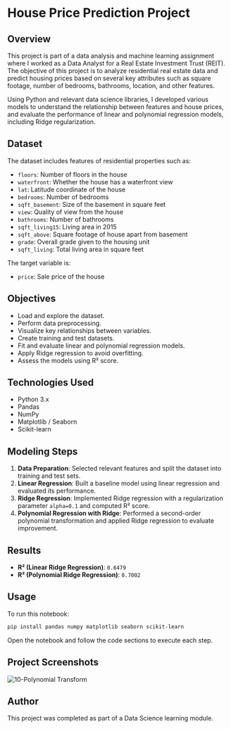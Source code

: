 
# House Price Prediction Project

## Overview

This project is part of a data analysis and machine learning assignment where I worked as a Data Analyst for a Real Estate Investment Trust (REIT). The objective of this project is to analyze residential real estate data and predict housing prices based on several key attributes such as square footage, number of bedrooms, bathrooms, location, and other features.

Using Python and relevant data science libraries, I developed various models to understand the relationship between features and house prices, and evaluate the performance of linear and polynomial regression models, including Ridge regularization.

## Dataset

The dataset includes features of residential properties such as:

- `floors`: Number of floors in the house
- `waterfront`: Whether the house has a waterfront view
- `lat`: Latitude coordinate of the house
- `bedrooms`: Number of bedrooms
- `sqft_basement`: Size of the basement in square feet
- `view`: Quality of view from the house
- `bathrooms`: Number of bathrooms
- `sqft_living15`: Living area in 2015
- `sqft_above`: Square footage of house apart from basement
- `grade`: Overall grade given to the housing unit
- `sqft_living`: Total living area in square feet

The target variable is:

- `price`: Sale price of the house

## Objectives

- Load and explore the dataset.
- Perform data preprocessing.
- Visualize key relationships between variables.
- Create training and test datasets.
- Fit and evaluate linear and polynomial regression models.
- Apply Ridge regression to avoid overfitting.
- Assess the models using R² score.

## Technologies Used

- Python 3.x
- Pandas
- NumPy
- Matplotlib / Seaborn
- Scikit-learn

## Modeling Steps

1. **Data Preparation**: Selected relevant features and split the dataset into training and test sets.
2. **Linear Regression**: Built a baseline model using linear regression and evaluated its performance.
3. **Ridge Regression**: Implemented Ridge regression with a regularization parameter `alpha=0.1` and computed R² score.
4. **Polynomial Regression with Ridge**: Performed a second-order polynomial transformation and applied Ridge regression to evaluate improvement.

## Results

- **R² (Linear Ridge Regression)**: `0.6479`
- **R² (Polynomial Ridge Regression)**: `0.7002`

## Usage

To run this notebook:

```bash
pip install pandas numpy matplotlib seaborn scikit-learn
```
Open the notebook and follow the code sections to execute each step.

## Project Screenshots

![10-Polynomial Transform](https://github.com/user-attachments/assets/7f71090b-d2f1-4884-b1e9-782de3cde8a5)


## Author

This project was completed as part of a Data Science learning module.
